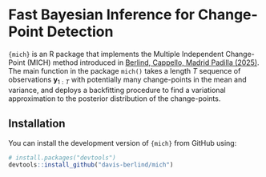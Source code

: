 
<!-- README.md is generated from README.Rmd. Please edit that file -->

# Fast Bayesian Inference for Change-Point Detection

<!-- badges: start -->
<!-- badges: end -->

`{mich}` is an R package that implements the Multiple Independent
Change-Point (MICH) method introduced in [Berlind, Cappello, Madrid
Padilla (2025)](https://arxiv.org/abs/2507.01558). The main function in
the package `mich()` takes a length $T$ sequence of observations
$\mathbf{y}_{1:T}$ with potentially many change-points in the mean and
variance, and deploys a backfitting procedure to find a variational
approximation to the posterior distribution of the change-points.

## Installation

You can install the development version of `{mich}` from GitHub using:

``` r
# install.packages("devtools")
devtools::install_github("davis-berlind/mich")
```
